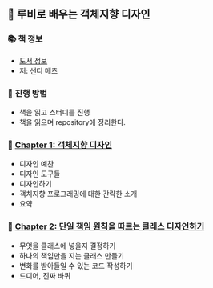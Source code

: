## 🚀 루비로 배우는 객체지향 디자인

### 📚 책 정보
- [도서 정보](http://www.yes24.com/Product/Goods/15254976)
- 저: 샌디 메츠

### 🎯 진행 방법
- 책을 읽고 스터디를 진행
- 책을 읽으며 repository에 정리한다.

### 🐣 [Chapter 1: 객체지향 디자인](https://github.com/saseungmin/reading_books_record_repository/tree/master/%EB%A3%A8%EB%B9%84%EB%A1%9C%20%EB%B0%B0%EC%9A%B0%EB%8A%94%20%EA%B0%9D%EC%B2%B4%EC%A7%80%ED%96%A5%20%EB%94%94%EC%9E%90%EC%9D%B8/Chapter%201)
- 디자인 예찬
- 디자인 도구들
- 디자인하기
- 객치지향 프로그래밍에 대한 간략한 소개
- 요약

### 🐣 [Chapter 2: 단일 책임 원칙을 따르는 클래스 디자인하기](https://github.com/saseungmin/reading_books_record_repository/tree/master/%EB%A3%A8%EB%B9%84%EB%A1%9C%20%EB%B0%B0%EC%9A%B0%EB%8A%94%20%EA%B0%9D%EC%B2%B4%EC%A7%80%ED%96%A5%20%EB%94%94%EC%9E%90%EC%9D%B8/Chapter%202)
- 무엇을 클래스에 넣을지 결정하기
- 하나의 책임만을 지는 클래스 만들기
- 변화를 받아들일 수 있는 코드 작성하기
- 드디어, 진짜 바퀴